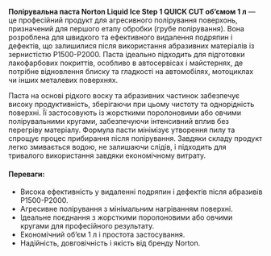 **Полірувальна паста Norton Liquid Ice Step 1 QUICK CUT об’ємом 1 л** — це професійний продукт для агресивного полірування поверхонь, призначений для першого етапу обробки (грубе полірування). Вона розроблена для швидкого та ефективного видалення подряпин і дефектів, що залишилися після використання абразивних матеріалів із зернистістю P1500-P2000. Паста ідеально підходить для підготовки лакофарбових покриттів, особливо в автосервісах і майстернях, де потрібне відновлення блиску та гладкості на автомобілях, мотоциклах чи інших металевих поверхнях.

Паста на основі рідкого воску та абразивних частинок забезпечує високу продуктивність, зберігаючи при цьому чистоту та однорідність поверхні. Її застосовують із жорсткими поролоновими або овчими полірувальними кругами, забезпечуючи інтенсивний вплив без перегріву матеріалу. Формула пасти мінімізує утворення пилу та спрощує процес прибирання після полірування. Завдяки складу продукт легко змивається водою, не залишаючи слідів, і підходить для тривалого використання завдяки економічному витрату.

#### Переваги:

- Висока ефективність у видаленні подряпин і дефектів після абразивів P1500-P2000.
- Агресивне полірування з мінімальним нагріванням поверхні.
- Ідеальне поєднання з жорсткими поролоновими або овчими кругами для професійного результату.
- Економічний об’єм 1 л і простота застосування.
- Надійність, довговічність і якість від бренду Norton.
